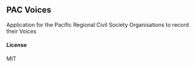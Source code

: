 ## PAC Voices

Application for the Pacific Regional Civil Society Organisations to record their Voices

#### License

MIT
